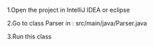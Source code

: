 1.Open the project in IntelliJ IDEA or eclipse

2.Go to class Parser in : src/main/java/Parser.java

3.Run this class
